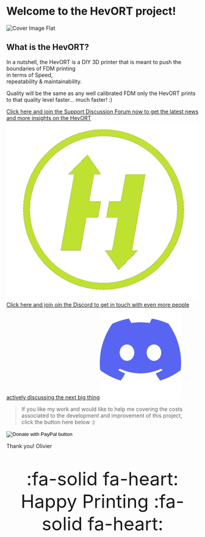 # Welcome to the HevORT project!

![Cover Image Flat](https://github.com/MirageC79/HevORT/blob/master/images/Coverflat.png?raw=true)

## What is the HevORT?

In a nutshell, the HevORT is a DIY 3D printer that is meant to push the boundaries of FDM printing  
in terms of Speed,  
repeatability & 
maintainability.  


Quality will be the same as any well calibrated FDM only the HevORT prints to that quality level faster... much faster! :)


<a class="hevort-message hevort-btn" target="_blank" href="https://forums.hevort.com/index.php" rel="noopener"><span class="hevort-btn-text">Click here and join the Support Discussion Forum now to get the latest news and more insights on the HevORT</span><img alt="HevORT Logo" src="../assets/images/hevort-logo.png"></a>
<a class="hevort-message hevort-btn" target="_blank" href="https://discord.gg/nCYRQAZPWV" rel="noopener"><span class="hevort-btn-text">Click here and join oin the Discord to get in touch with even more people actively discussing the next big thing</span><img alt="Discord Logo" src="../assets/images/discord-logo.png"></a>

>If you like my work and would like to help me covering the costs associated to the development and improvement of this project, <br>
click the button here below :)

<form action="https://www.paypal.com/cgi-bin/webscr" method="post" target="_top">
<input type="hidden" name="cmd" value="_s-xclick" />
<input type="hidden" name="hosted_button_id" value="LYP98YKUSLXN2" />
<input type="image" src="https://www.paypalobjects.com/en_US/i/btn/btn_donateCC_LG.gif" border="0" name="submit" title="PayPal - The safer, easier way to pay online!" alt="Donate with PayPal button" />
<img alt="" border="0" src="https://www.paypal.com/en_CA/i/scr/pixel.gif" width="1" height="1" />
</form>

Thank you!
Olivier

<p style="font-size: 3rem; text-align: center;">:fa-solid fa-heart: Happy Printing :fa-solid fa-heart:</p>